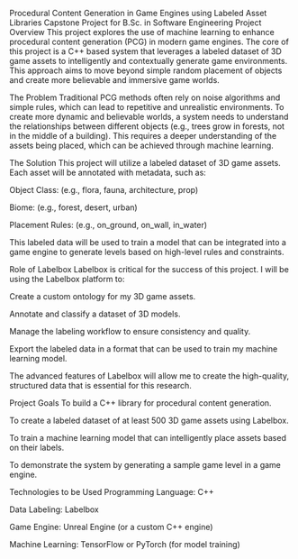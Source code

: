 Procedural Content Generation in Game Engines using Labeled Asset Libraries
Capstone Project for B.Sc. in Software Engineering
Project Overview
This project explores the use of machine learning to enhance procedural content generation (PCG) in modern game engines. The core of this project is a C++ based system that leverages a labeled dataset of 3D game assets to intelligently and contextually generate game environments. This approach aims to move beyond simple random placement of objects and create more believable and immersive game worlds.

The Problem
Traditional PCG methods often rely on noise algorithms and simple rules, which can lead to repetitive and unrealistic environments. To create more dynamic and believable worlds, a system needs to understand the relationships between different objects (e.g., trees grow in forests, not in the middle of a building). This requires a deeper understanding of the assets being placed, which can be achieved through machine learning.

The Solution
This project will utilize a labeled dataset of 3D game assets. Each asset will be annotated with metadata, such as:

Object Class: (e.g., flora, fauna, architecture, prop)

Biome: (e.g., forest, desert, urban)

Placement Rules: (e.g., on_ground, on_wall, in_water)

This labeled data will be used to train a model that can be integrated into a game engine to generate levels based on high-level rules and constraints.

Role of Labelbox
Labelbox is critical for the success of this project. I will be using the Labelbox platform to:

Create a custom ontology for my 3D game assets.

Annotate and classify a dataset of 3D models.

Manage the labeling workflow to ensure consistency and quality.

Export the labeled data in a format that can be used to train my machine learning model.

The advanced features of Labelbox will allow me to create the high-quality, structured data that is essential for this research.

Project Goals
To build a C++ library for procedural content generation.

To create a labeled dataset of at least 500 3D game assets using Labelbox.

To train a machine learning model that can intelligently place assets based on their labels.

To demonstrate the system by generating a sample game level in a game engine.

Technologies to be Used
Programming Language: C++

Data Labeling: Labelbox

Game Engine: Unreal Engine (or a custom C++ engine)

Machine Learning: TensorFlow or PyTorch (for model training)
